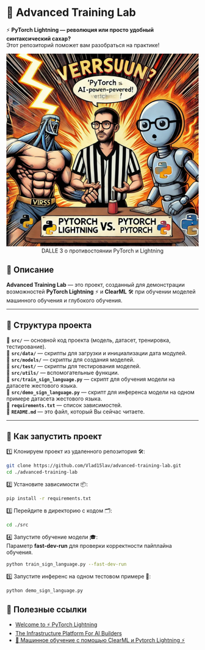 # 🚀 Advanced Training Lab  

⚡ **PyTorch Lightning — революция или просто удобный синтаксический сахар?**  
Этот репозиторий поможет вам разобраться на практике! 

<center><img src="images/pytorch_versus.webp"></center>
<center>DALLE 3 о противостоянии PyTorch и Lightning</center>

## 📌 Описание  

**Advanced Training Lab** — это проект, созданный для демонстрации возможностей **PyTorch Lightning** ⚡ и **ClearML** 🛠️ при обучении моделей машинного обучения и глубокого обучения.  

---

## 📂 Структура проекта  

📁 **`src/`** — основной код проекта (модель, датасет, тренировка, тестирование).    
📁 **`src/data/`** — скрипты для загрузки и инициализации дата модулей.  
📁 **`src/models/`** — скрипты для создания моделей.  
📁 **`src/test/`** — скрипты для тестирования моделей.  
📁 **`src/utils/`** — вспомогательные функции.  
🐍 **`src/train_sign_language.py`** — скрипт для обучения модели на датасете жестового языка.  
🐍 **`src/demo_sign_language.py`** — скрипт для инференса модели на одном примере датасета жестового языка.  
📄 **`requirements.txt`** — список зависимостей.  
📄 **`README.md`** — это файл, который Вы сейчас читаете.  

---

## 🚀 Как запустить проект  

1️⃣ Клонируем проект из удаленного репозитория 🛠️:  
```bash
git clone https://github.com/Vlad15lav/advanced-training-lab.git
cd ./advanced-training-lab
```

2️⃣ Установите зависимости 📦:  
```bash
pip install -r requirements.txt
```

3️⃣ Перейдите в директорию с кодом 🗂️:  
```bash
cd ./src
```

4️⃣ Запустите обучение модели 🎓:  
Параметр **fast-dev-run** для проверки корректности пайплайна обучения.  
```bash
python train_sign_language.py --fast-dev-run
```

5️⃣ Запустите инференс на одном тестовом примере 🧪:
```bash
python demo_sign_language.py
```

## 🔗 Полезные ссылки

- [Welcome to ⚡ PyTorch Lightning](https://lightning.ai/docs/pytorch/stable/)
- [The Infrastructure Platform For AI Builders](https://clear.ml/)
- [🤖 Машинное обучение с помощью ClearML и Pytorch Lightning ⚡](https://stepik.org/course/214389)
